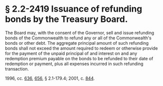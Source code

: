 # § 2.2-2419 Issuance of refunding bonds by the Treasury Board.

<p>The Board may, with the consent of the Governor, sell and issue refunding bonds of the Commonwealth to refund any or all of the Commonwealth's bonds or other debt. The aggregate principal amount of such refunding bonds shall not exceed the amount required to redeem or otherwise provide for the payment of the unpaid principal of and interest on and any redemption premium payable on the bonds to be refunded to their date of redemption or payment, plus all expenses incurred in such refunding transaction.</p><p>1996, cc. <a href='http://lis.virginia.gov/cgi-bin/legp604.exe?961+ful+CHAP0636'>636</a>, <a href='http://lis.virginia.gov/cgi-bin/legp604.exe?961+ful+CHAP0656'>656</a>, § 2.1-179.4; 2001, c. <a href='http://lis.virginia.gov/cgi-bin/legp604.exe?011+ful+CHAP0844'>844</a>.</p>